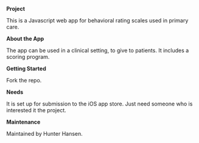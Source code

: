 
<b>Project</b>
<p>This is a Javascript web app for behavioral rating scales used in primary care.

<b>About the App</b>
<p>The app can be used in a clinical setting, to give to patients. It includes a scoring program.  

<b> Getting Started </b>
<p>Fork the repo.

<b> Needs </b>
<p> It is set up for submission to the iOS app store. Just need someone who is interested it the project.

<b> Maintenance </b>
<p> Maintained by Hunter Hansen.
